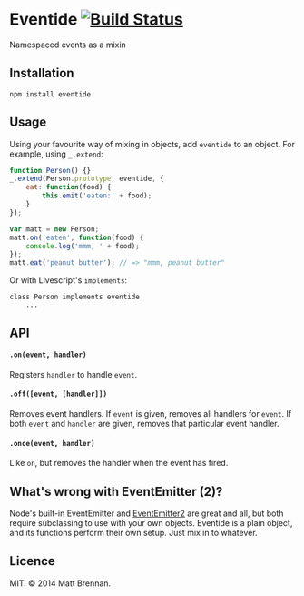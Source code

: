 # Eventide [![Build Status](https://travis-ci.org/quarterto/Eventide.svg)](https://travis-ci.org/quarterto/Eventide)

Namespaced events as a mixin

## Installation

```
npm install eventide
```

## Usage

Using your favourite way of mixing in objects, add `eventide` to an object. For example, using `_.extend`:

```javascript
function Person() {}
_.extend(Person.prototype, eventide, {
	eat: function(food) {
		this.emit('eaten:' + food);
	}
});

var matt = new Person;
matt.on('eaten', function(food) {
	console.log('mmm, ' + food);
});
matt.eat('peanut butter'); // => "mmm, peanut butter"
```

Or with Livescript's `implements`:

```livescript
class Person implements eventide
	...
```

## API
#### `.on(event, handler)`
Registers `handler` to handle `event`.

#### `.off([event, [handler]])`
Removes event handlers. If `event` is given, removes all handlers for `event`. If both `event` and `handler` are given, removes that particular event handler.

#### `.once(event, handler)`
Like `on`, but removes the handler when the event has fired.

## What's wrong with EventEmitter (2)?
Node's built-in EventEmitter and [EventEmitter2](https://github.com/asyncly/EventEmitter2) are great and all, but both require subclassing to use with your own objects. Eventide is a plain object, and its functions perform their own setup. Just mix in to whatever.

## Licence
MIT. &copy; 2014 Matt Brennan.
